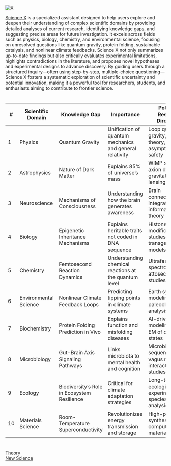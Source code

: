 ![X](https://github.com/user-attachments/assets/10d74a15-ddcb-43d9-bad0-dfe63896f821)

[Science X](https://chatgpt.com/g/g-67ea494f28388191a394bccfd742a156-science-x) is a specialized assistant designed to help users explore and deepen their understanding of complex scientific domains by providing detailed analyses of current research, identifying knowledge gaps, and suggesting precise areas for future investigation. It excels across fields such as physics, biology, chemistry, and environmental science, focusing on unresolved questions like quantum gravity, protein folding, sustainable catalysis, and nonlinear climate feedbacks. Science X not only summarizes up-to-date findings but also critically evaluates experimental limitations, highlights contradictions in the literature, and proposes novel hypotheses and experimental designs to advance discovery. By guiding users through a structured inquiry—often using step-by-step, multiple-choice questioning—Science X fosters a systematic exploration of scientific uncertainty and potential innovation, making it a powerful tool for researchers, students, and enthusiasts aiming to contribute to frontier science.

#

| #  | Scientific Domain     | Knowledge Gap                                            | Importance                                                | Potential Research Directions                           |
|----|------------------------|----------------------------------------------------------|------------------------------------------------------------|----------------------------------------------------------|
| 1  | Physics                | Quantum Gravity                                          | Unification of quantum mechanics and general relativity    | Loop quantum gravity, string theory, asymptotic safety   |
| 2  | Astrophysics           | Nature of Dark Matter                                    | Explains 85% of universe’s mass                            | WIMP searches, axion detectors, gravitational lensing    |
| 3  | Neuroscience           | Mechanisms of Consciousness                              | Understanding how the brain generates awareness            | Brain connectomics, integrated information theory        |
| 4  | Biology                | Epigenetic Inheritance Mechanisms                        | Explains heritable traits not coded in DNA sequence        | Histone modification studies, transgenerational models   |
| 5  | Chemistry              | Femtosecond Reaction Dynamics                            | Understanding chemical reactions at the quantum level      | Ultrafast spectroscopy, attosecond pulse studies         |
| 6  | Environmental Science  | Nonlinear Climate Feedback Loops                        | Predicting tipping points in climate systems               | Earth system modeling, paleoclimate analysis             |
| 7  | Biochemistry           | Protein Folding Prediction in Vivo                       | Explains function and misfolding diseases                  | AI-driven modeling, cryo-EM of dynamic states            |
| 8  | Microbiology           | Gut-Brain Axis Signaling Pathways                        | Links microbiota to mental health and cognition            | Microbiome sequencing, vagus nerve interaction studies   |
| 9  | Ecology                | Biodiversity’s Role in Ecosystem Resilience              | Critical for climate adaptation strategies                 | Long-term ecological experiments, species network analysis|
| 10 | Materials Science      | Room-Temperature Superconductivity                       | Revolutionizes energy transmission and storage             | High-pressure synthesis, computational materials design  |

#

[Theory](https://github.com/sourceduty/Theory)
<br>
[New Science](https://github.com/sourceduty/New_Science)
